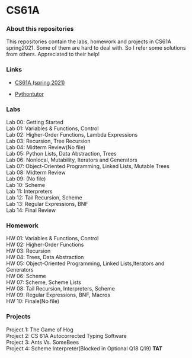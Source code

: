 # CS61A

### About this repositories

This repositories contain the labs, homework and projects in CS61A spring2021. Some of them are hard to deal with. So I refer some solutions from others. Appreciated to their help!

### Links

* [CS61A (spring 2021)](https://inst.eecs.berkeley.edu/~cs61a/sp21/)

* [Pythontutor](https://pythontutor.com/)


### Labs

Lab 00: Getting Started  
Lab 01: Variables & Functions, Control  
Lab 02: Higher-Order Functions, Lambda Expressions  
Lab 03: Recursion, Tree Recursion  
Lab 04: Midterm Review(No file)  
Lab 05: Python Lists, Data Abstraction, Trees  
Lab 06: Nonlocal, Mutability, Iterators and Generators  
Lab 07: Object-Oriented Programming, Linked Lists, Mutable Trees  
Lab 08: Midterm Review  
Lab 09: (No file)  
Lab 10: Scheme  
Lab 11: Interpreters  
Lab 12: Tail Recursion, Scheme  
Lab 13: Regular Expressions, BNF  
Lab 14: Final Review  

### Homework

HW 01: Variables & Functions, Control  
HW 02: Higher-Order Functions  
HW 03: Recursion  
HW 04: Trees, Data Abstraction   
HW 05: Object-Oriented Programming, Linked Lists,Iterators and Generators  
HW 06: Scheme  
HW 07: Scheme, Scheme Lists  
HW 08: Tail Recursion, Interpreters, Scheme  
HW 09: Regular Expressions, BNF, Macros  
HW 10: Finale(No file)  

### Projects

Project 1: The Game of Hog  
Project 2: CS 61A Autocorrected Typing Software  
Project 3: Ants Vs. SomeBees  
Project 4: Scheme Interpreter(Blocked in Optional Q18 Q19) **TAT**